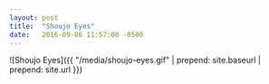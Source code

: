 ```yaml
---
layout: post
title:  "Shoujo Eyes"
date:   2016-09-06 11:57:00 -0500
---
```


![Shoujo Eyes]({{ "/media/shoujo-eyes.gif" | prepend: site.baseurl | prepend: site.url }})